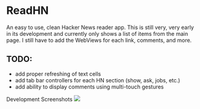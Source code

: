 # ReadHN

An easy to use, clean Hacker News reader app. This is still very, very early in its development and currently only shows a list of items from the main page. I still have to add the WebViews for each link, comments, and more. 

## TODO:
* add proper refreshing of text cells
* add tab bar controllers for each HN section (show, ask, jobs, etc.)
* add ability to display comments using multi-touch gestures 

Development Screenshots
![](http://i.imgur.com/L31d4SS.png)

